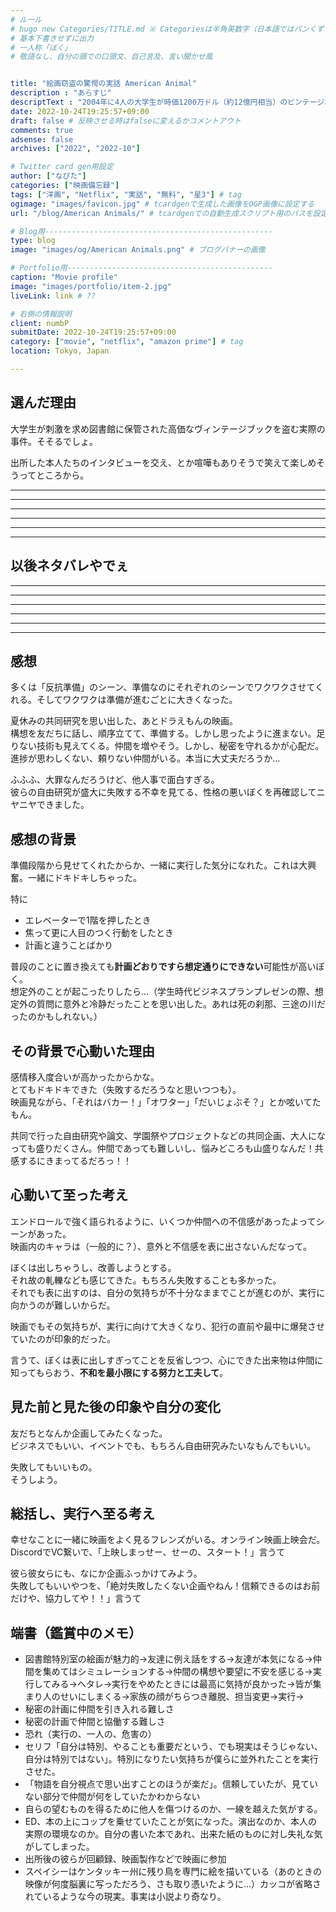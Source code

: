 ```yaml
---
# ルール
# hugo new Categories/TITLE.md ※ Categoriesは半角英数字（日本語ではパンくずリストが機能しない
# 基本下書きせずに出力
# 一人称「ぼく」
# 敬語なし、自分の頭での口頭文、自己言及、言い聞かせ風


title: "絵画窃盗の驚愕の実話 American Animal"
description : "あらすじ"
descriptText : "2004年に4人の大学生が時価1200万ドル（約12億円相当）のビンテージ本強奪を狙った窃盗事件を映画化。ケンタッキー州で退屈な大学生活を送るウォーレンとスペンサーは、くだらない日常に風穴を開け、特別な人間になりたいと焦がれていた。ある日、2人は大学図書館に保管されている時価1200万ドルを超える画集を盗み出す計画を思いつく。2人の友人で、FBIを目指す秀才エリック、すでに実業家として成功を収めていたチャズに声をかけ、4人は「レザボア・ドッグス」などの犯罪映画を参考に作戦を練る。作戦決行日、特殊メイクで老人の姿に変装した4人は図書館へと足を踏み入れ……。"
date: 2022-10-24T19:25:57+09:00
draft: false # 反映させる時はfalseに変えるかコメントアウト
comments: true
adsense: false
archives: ["2022", "2022-10"]

# Twitter card gen用設定
author: ["なぴた"]
categories: ["映画備忘録"]
tags: ["洋画", "Netflix", "実話", "無料", "星3"] # tag
ogimage: "images/favicon.jpg" # tcardgenで生成した画像をOGP画像に設定する
url: "/blog/American Animals/" # tcardgenでの自動生成スクリプト用のパスを設定

# Blog用---------------------------------------------------
type: blog
image: "images/og/American Animals.png" # ブログバナーの画像

# Portfolio用----------------------------------------------
caption: "Movie profile"
image: "images/portfolio/item-2.jpg"
liveLink: link # ??

# 右側の情報説明
client: numbP
submitDate: 2022-10-24T19:25:57+09:00
category: ["movie", "netflix", "amazon prime"] # tag
location: Tokyo, Japan

---
```


## 選んだ理由
大学生が刺激を求め図書館に保管された高価なヴィンテージブックを盗む実際の事件。そそるでしょ。

出所した本人たちのインタビューを交え、とか喧嘩もありそうで笑えて楽しめそうってところから。



-------------------------
-------------------------
-------------------------
-------------------------
-------------------------
-------------------------
## 以後ネタバレやでぇ
-------------------------
-------------------------
-------------------------
-------------------------
-------------------------
-------------------------

## 感想
多くは「反抗準備」のシーン、準備なのにそれぞれのシーンでワクワクさせてくれる。そしてワクワクは準備が進むごとに大きくなった。

夏休みの共同研究を思い出した、あとドラえもんの映画。  
構想を友だちに話し、順序立てて、準備する。しかし思ったように進まない。足りない技術も見えてくる。仲間を増やそう。しかし、秘密を守れるかが心配だ。進捗が思わしくない、頼りない仲間がいる。本当に大丈夫だろうか…

ふふふ、大罪なんだろうけど、他人事で面白すぎる。  
彼らの自由研究が盛大に失敗する不幸を見てる、性格の悪いぼくを再確認してニヤニヤできました。




## 感想の背景
準備段階から見せてくれたからか、一緒に実行した気分になれた。これは大興奮。一緒にドキドキしちゃった。

特に  
- エレベーターで1階を押したとき
- 焦って更に人目のつく行動をしたとき
- 計画と違うことばかり
  
普段のことに置き換えても**計画どおりですら想定通りにできない**可能性が高いぼく。  
想定外のことが起こったりしたら…（学生時代ビジネスプランプレゼンの際、想定外の質問に意外と冷静だったことを思い出した。あれは死の刹那、三途の川だったのかもしれない。）


## その背景で心動いた理由
感情移入度合いが高かったからかな。  
とてもドキドキできた（失敗するだろうなと思いつつも）。  
映画見ながら、「それはバカー！」「オワター」「だいじょぶそ？」とか呟いてたもん。

共同で行った自由研究や論文、学園祭やプロジェクトなどの共同企画、大人になっても盛りだくさん。仲間であっても難しいし、悩みどころも山盛りなんだ！共感するにきまってるだろっ！！



## 心動いて至った考え
エンドロールで強く語られるように、いくつか仲間への不信感があったよってシーンがあった。  
映画内のキャラは（一般的に？）、意外と不信感を表に出さないんだなって。

ぼくは出しちゃうし、改善しようとする。  
それ故の軋轢なども感じてきた。もちろん失敗することも多かった。  
それでも表に出すのは、自分の気持ちが不十分なままでことが進むのが、実行に向かうのが難しいからだ。


映画でもその気持ちが、実行に向けて大きくなり、犯行の直前や最中に爆発させていたのが印象的だった。

言うて、ぼくは表に出しすぎってことを反省しつつ、心にできた出来物は仲間に知ってもらおう、**不和を最小限にする努力と工夫して**。


## 見た前と見た後の印象や自分の変化
友だちとなんか企画してみたくなった。  
ビジネスでもいい、イベントでも、もちろん自由研究みたいなもんでもいい。

失敗してもいいもの。  
そうしよう。



## 総括し、実行へ至る考え
幸せなことに一緒に映画をよく見るフレンズがいる。オンライン映画上映会だ。  
DiscordでVC繋いで、「上映しまっせー、せーの、スタート！」言うて

彼ら彼女らにも、なにか企画ふっかけてみよう。  
失敗してもいいやつを、「絶対失敗したくない企画やねん！信頼できるのはお前だけや、協力してや！！」言うて


## 端書（鑑賞中のメモ）
- 図書館特別室の絵画が魅力的→友達に例え話をする→友達が本気になる→仲間を集めてはシミュレーションする→仲間の構想や要望に不安を感じる→実行してみる→ヘタレ→実行をやめたときには最高に気持が良かった→皆が集まり人のせいにしまくる→家族の顔がちらつき離脱、担当変更→実行→
- 秘密の計画に仲間を引き入れる難しさ
- 秘密の計画で仲間と協働する難しさ
- 恐れ（実行の、一人の、危害の）
- セリフ「自分は特別、やることも重要だという、でも現実はそうじゃない、自分は特別ではない」。特別になりたい気持ちが僕らに並外れたことを実行させた。
- 「物語を自分視点で思い出すことのほうが楽だ」。信頼していたが、見ていない部分で仲間が何をしていたかわからない
- 自らの望むものを得るために他人を傷つけるのか、一線を越えた気がする。
- ED、本の上にコップを乗せていたことが気になった。演出なのか、本人の実際の環境なのか。自分の書いた本であれ、出来た紙のものに対し失礼な気がしてしまった。
- 出所後の彼らが回顧録、映画製作などで映画に参加
- スペイシーはケンタッキー州に残り鳥を専門に絵を描いている（あのときの映像が何度脳裏に写っただろう、さも取り憑いたように…）カッコが省略されているような今の現実。事実は小説より奇なり。